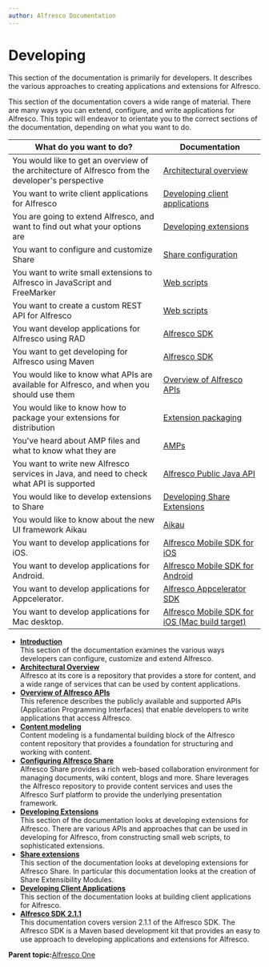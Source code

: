 ```yaml
---
author: Alfresco Documentation
---
```


# Developing

This section of the documentation is primarily for developers. It describes the various approaches to creating applications and extensions for Alfresco.

This section of the documentation covers a wide range of material. There are many ways you can extend, configure, and write applications for Alfresco. This topic will endeavor to orientate you to the correct sections of the documentation, depending on what you want to do.

|What do you want to do?|Documentation|
|-----------------------|-------------|
|You would like to get an overview of the architecture of Alfresco from the developer's perspective|[Architectural overview](dev-arch-overview.md)|
|You want to write client applications for Alfresco|[Developing client applications](dev-client-applications.md)|
|You are going to extend Alfresco, and want to find out what your options are|[Developing extensions](dev-extensions.md)|
|You want to configure and customize Share|[Share configuration](share-configuring-intro.md)|
|You want to write small extensions to Alfresco in JavaScript and FreeMarker|[Web scripts](ws-presentation-intro.md)|
|You want to create a custom REST API for Alfresco|[Web scripts](ws-presentation-intro.md)|
|You want develop applications for Alfresco using RAD|[Alfresco SDK](alfresco-sdk-intro.md)|
|You want to get developing for Alfresco using Maven|[Alfresco SDK](alfresco-sdk-intro.md)|
|You would like to know what APIs are available for Alfresco, and when you should use them|[Overview of Alfresco APIs](API-intro.md)|
|You would like to know how to package your extensions for distribution|[Extension packaging](dev-extensions-packaging.md)|
|You've heard about AMP files and what to know what they are|[AMPs](dev-extensions-modules-intro.md)|
|You want to write new Alfresco services in Java, and need to check what API is supported|[Alfresco Public Java API](java-public-api-list.md)|
|You would like to develop extensions to Share|[Developing Share Extensions](dev-extensions-share.md)|
|You would like to know about the new UI framework Aikau|[Aikau](aikau-intro.md)|
|You want to develop applications for iOS.|[Alfresco Mobile SDK for iOS](http://docs.alfresco.com/mobile_sdk/ios/concepts/mobile-sdk-ios-intro.html)|
|You want to develop applications for Android.|[Alfresco Mobile SDK for Android](http://docs.alfresco.com/mobile_sdk/android/concepts/mobile-sdk-android-intro.html)|
|You want to develop applications for Appcelerator.|[Alfresco Appcelerator SDK](http://docs.alfresco.com/mobile_sdk/appcelerator/concepts/mobile-sdk-appcelerator-intro.html)|
|You want to develop applications for Mac desktop.|[Alfresco Mobile SDK for iOS \(Mac build target\)](http://docs.alfresco.com/mobile_sdk/ios/concepts/mobile-sdk-ios-intro.html)|

-   **[Introduction](../concepts/dev-for-developers-intro.md)**  
This section of the documentation examines the various ways developers can configure, customize and extend Alfresco.
-   **[Architectural Overview](../concepts/dev-arch-overview.md)**  
Alfresco at its core is a repository that provides a store for content, and a wide range of services that can be used by content applications.
-   **[Overview of Alfresco APIs](../concepts/API-intro.md)**  
 This reference describes the publicly available and supported APIs \(Application Programming Interfaces\) that enable developers to write applications that access Alfresco.
-   **[Content modeling](../concepts/content-modeling-about.md)**  
Content modeling is a fundamental building block of the Alfresco content repository that provides a foundation for structuring and working with content.
-   **[Configuring Alfresco Share](../concepts/share-configuring-intro.md)**  
 Alfresco Share provides a rich web-based collaboration environment for managing documents, wiki content, blogs and more. Share leverages the Alfresco repository to provide content services and uses the Alfresco Surf platform to provide the underlying presentation framework.
-   **[Developing Extensions](../concepts/dev-extensions.md)**  
 This section of the documentation looks at developing extensions for Alfresco. There are various APIs and approaches that can be used in developing for Alfresco, from constructing small web scripts, to sophisticated extensions.
-   **[Share extensions](../concepts/dev-extensions-share.md)**  
This section of the documentation looks at developing extensions for Alfresco Share. In particular this documentation looks at the creation of Share Extensibility Modules.
-   **[Developing Client Applications](../concepts/dev-client-applications.md)**  
 This section of the documentation looks at building client applications for Alfresco.
-   **[Alfresco SDK 2.1.1](../concepts/alfresco-sdk-intro.md)**  
This documentation covers version 2.1.1 of the Alfresco SDK. The Alfresco SDK is a Maven based development kit that provides an easy to use approach to developing applications and extensions for Alfresco.

**Parent topic:**[Alfresco One](../concepts/welcome.md)


